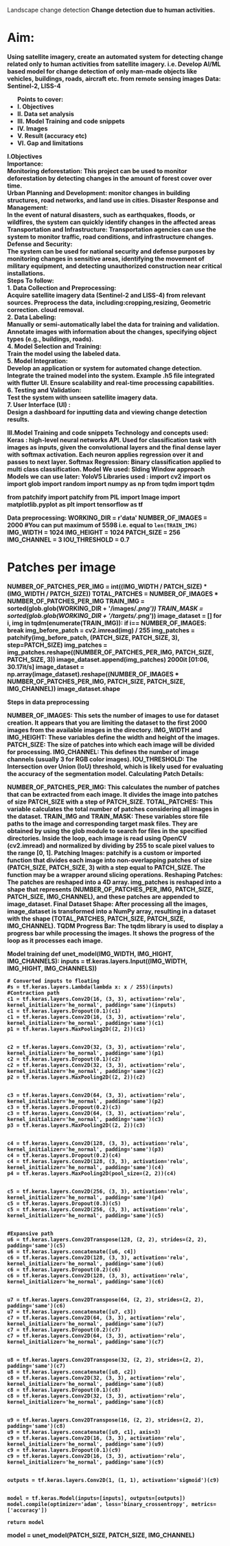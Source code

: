 Landscape change detection
<b> Change detection due to human activities. <b>  <br>
<h1>Aim: </h1> Using satellite imagery, create an automated system for detecting change related only to human activities from satellite imagery. i.e. Develop AI/ML based model for change detection of only man-made objects like vehicles, buildings, roads, aircraft etc. from remote sensing images Data: Sentinel-2, LISS-4 <br>
 
<ul>Points to cover: 
<li>I. Objectives   </li>
<li>II. Data set analysis </li>

<li>III. Model Training and code snippets</li>
<li>IV.  Images</li>
<li>V. Result (accuracy etc)</li>
<li>VI. Gap and limitations</li>
</ul>
I.Objectives <br>
Importance: <br>
Monitoring deforestation: This project can be used to monitor deforestation by detecting changes in the amount of forest cover over time.  <br>
Urban Planning and Development: monitor changes in building structures, road networks, and land use in cities. 
Disaster Response and Management:<br>
In the event of natural disasters, such as earthquakes, floods, or wildfires, the system can quickly identify      changes in the affected areas<br>
Transportation and Infrastructure: Transportation agencies can use the system to monitor traffic, road conditions, and infrastructure changes.<br>
 Defense and Security:<br>
 The system can be used for national security and defense purposes by monitoring changes in sensitive                   areas, identifying the movement of military equipment, and detecting unauthorized construction near critical installations.<br>
            Steps To follow:<br>
1. Data Collection and Preprocessing:<br>
Acquire satellite imagery data (Sentinel-2 and LISS-4) from relevant sources.
Preprocess the data, including:cropping,resizing, Geometric correction. cloud removal.<br>
2. Data Labeling:<br>
Manually or semi-automatically label the data for training and validation.
Annotate images with information about the changes, specifying object types (e.g., buildings, roads).<br>
4. Model Selection and Training:<br>
Train the model using the labeled data.<br>
5. Model Integration:<br>
Develop an application or system for automated change detection.
Integrate the trained model into the system. Example  .h5 file integrated with flutter UI.
Ensure scalability and real-time processing capabilities.<br>
6. Testing and Validation:<br>
Test the system with unseen satellite imagery data.<br>
7. User Interface (UI) :<br>
Design a dashboard for inputting data and viewing change detection results.<br>


III.Model Training and code snippets
Technology and concepts used:
 Keras : high-level neural networks API. Used for classification task with images as inputs, given the convolutional layers and the final dense layer with softmax activation. Each neuron applies regression over it and passes to  next layer.
Softmax  Regression: Binary classification applied to multi class classification. 
Model We used: Slding Window approach
Models we can use later: YoloV5
Libraries used :
import cv2
import os
import glob
import random
import numpy as np
from tqdm import tqdm

from patchify import patchify
from PIL import Image
import matplotlib.pyplot as plt
import tensorflow as tf

Data preprocessing:
WORKING_DIR = r'data'
NUMBER_OF_IMAGES = 2000 #You can put maximum of 5598 i.e. equal to `len(TRAIN_IMG)`
IMG_WIDTH = 1024
IMG_HEIGHT = 1024
PATCH_SIZE = 256
IMG_CHANNEL = 3
IOU_THRESHOLD = 0.7


# Patches per image
NUMBER_OF_PATCHES_PER_IMG = int((IMG_WIDTH / PATCH_SIZE) * (IMG_WIDTH / PATCH_SIZE))
TOTAL_PATCHES = NUMBER_OF_IMAGES * NUMBER_OF_PATCHES_PER_IMG
TRAIN_IMG = sorted(glob.glob(WORKING_DIR + '/images/*.png'))
TRAIN_MASK = sorted(glob.glob(WORKING_DIR + '/targets/*.png'))
image_dataset = []
for i, img in tqdm(enumerate(TRAIN_IMG)):
    if i== NUMBER_OF_IMAGES:
        break
    img_before_patch = cv2.imread(img) / 255
    img_patches = patchify(img_before_patch, (PATCH_SIZE, PATCH_SIZE, 3), step=PATCH_SIZE)
    img_patches = img_patches.reshape((NUMBER_OF_PATCHES_PER_IMG, PATCH_SIZE, PATCH_SIZE, 3))
    image_dataset.append(img_patches)
2000it [01:06, 30.17it/s]
image_dataset = np.array(image_dataset).reshape((NUMBER_OF_IMAGES * NUMBER_OF_PATCHES_PER_IMG, PATCH_SIZE, PATCH_SIZE, IMG_CHANNEL))
image_dataset.shape


Steps in data preprocessing

NUMBER_OF_IMAGES: This sets the number of images to use for dataset creation. It appears that you are limiting the dataset to the first 2000 images from the available images in the directory.
IMG_WIDTH and IMG_HEIGHT: These variables define the width and height of the images.
PATCH_SIZE: The size of patches into which each image will be divided for processing.
IMG_CHANNEL: This defines the number of image channels (usually 3 for RGB color images).
IOU_THRESHOLD: The Intersection over Union (IoU) threshold, which is likely used for evaluating the accuracy of the segmentation model.
Calculating Patch Details:

NUMBER_OF_PATCHES_PER_IMG: This calculates the number of patches that can be extracted from each image. It divides the image into patches of size PATCH_SIZE with a step of PATCH_SIZE.
TOTAL_PATCHES: This variable calculates the total number of patches considering all images in the dataset.
TRAIN_IMG and TRAIN_MASK: These variables store file paths to the image and corresponding target mask files. They are obtained by using the glob module to search for files in the specified directories.
Inside the loop, each image is read using OpenCV (cv2.imread) and normalized by dividing by 255 to scale pixel values to the range [0, 1].
Patching Images:
patchify is a custom or imported function that divides each image into non-overlapping patches of size (PATCH_SIZE, PATCH_SIZE, 3) with a step equal to PATCH_SIZE. The function may be a wrapper around slicing operations.
Reshaping Patches:
The patches are reshaped into a 4D array. img_patches is reshaped into a shape that represents (NUMBER_OF_PATCHES_PER_IMG, PATCH_SIZE, PATCH_SIZE, IMG_CHANNEL), and these patches are appended to image_dataset.
Final Dataset Shape:
After processing all the images, image_dataset is transformed into a NumPy array, resulting in a dataset with the shape (TOTAL_PATCHES, PATCH_SIZE, PATCH_SIZE, IMG_CHANNEL).
TQDM Progress Bar:
The tqdm library is used to display a progress bar while processing the images. It shows the progress of the loop as it processes each image.

Model training
def unet_model(IMG_WIDTH, IMG_HIGHT, IMG_CHANNELS):
    inputs = tf.keras.layers.Input((IMG_WIDTH, IMG_HIGHT, IMG_CHANNELS))


    # Converted inputs to floating
    #s = tf.keras.layers.Lambda(lambda x: x / 255)(inputs)
    #Contraction path
    c1 = tf.keras.layers.Conv2D(16, (3, 3), activation='relu', kernel_initializer='he_normal', padding='same')(inputs)
    c1 = tf.keras.layers.Dropout(0.1)(c1)
    c1 = tf.keras.layers.Conv2D(16, (3, 3), activation='relu', kernel_initializer='he_normal', padding='same')(c1)
    p1 = tf.keras.layers.MaxPooling2D((2, 2))(c1)


    c2 = tf.keras.layers.Conv2D(32, (3, 3), activation='relu', kernel_initializer='he_normal', padding='same')(p1)
    c2 = tf.keras.layers.Dropout(0.1)(c2)
    c2 = tf.keras.layers.Conv2D(32, (3, 3), activation='relu', kernel_initializer='he_normal', padding='same')(c2)
    p2 = tf.keras.layers.MaxPooling2D((2, 2))(c2)


    c3 = tf.keras.layers.Conv2D(64, (3, 3), activation='relu', kernel_initializer='he_normal', padding='same')(p2)
    c3 = tf.keras.layers.Dropout(0.2)(c3)
    c3 = tf.keras.layers.Conv2D(64, (3, 3), activation='relu', kernel_initializer='he_normal', padding='same')(c3)
    p3 = tf.keras.layers.MaxPooling2D((2, 2))(c3)


    c4 = tf.keras.layers.Conv2D(128, (3, 3), activation='relu', kernel_initializer='he_normal', padding='same')(p3)
    c4 = tf.keras.layers.Dropout(0.2)(c4)
    c4 = tf.keras.layers.Conv2D(128, (3, 3), activation='relu', kernel_initializer='he_normal', padding='same')(c4)
    p4 = tf.keras.layers.MaxPooling2D(pool_size=(2, 2))(c4)


    c5 = tf.keras.layers.Conv2D(256, (3, 3), activation='relu', kernel_initializer='he_normal', padding='same')(p4)
    c5 = tf.keras.layers.Dropout(0.3)(c5)
    c5 = tf.keras.layers.Conv2D(256, (3, 3), activation='relu', kernel_initializer='he_normal', padding='same')(c5)


    #Expansive path
    u6 = tf.keras.layers.Conv2DTranspose(128, (2, 2), strides=(2, 2), padding='same')(c5)
    u6 = tf.keras.layers.concatenate([u6, c4])
    c6 = tf.keras.layers.Conv2D(128, (3, 3), activation='relu', kernel_initializer='he_normal', padding='same')(u6)
    c6 = tf.keras.layers.Dropout(0.2)(c6)
    c6 = tf.keras.layers.Conv2D(128, (3, 3), activation='relu', kernel_initializer='he_normal', padding='same')(c6)


    u7 = tf.keras.layers.Conv2DTranspose(64, (2, 2), strides=(2, 2), padding='same')(c6)
    u7 = tf.keras.layers.concatenate([u7, c3])
    c7 = tf.keras.layers.Conv2D(64, (3, 3), activation='relu', kernel_initializer='he_normal', padding='same')(u7)
    c7 = tf.keras.layers.Dropout(0.2)(c7)
    c7 = tf.keras.layers.Conv2D(64, (3, 3), activation='relu', kernel_initializer='he_normal', padding='same')(c7)


    u8 = tf.keras.layers.Conv2DTranspose(32, (2, 2), strides=(2, 2), padding='same')(c7)
    u8 = tf.keras.layers.concatenate([u8, c2])
    c8 = tf.keras.layers.Conv2D(32, (3, 3), activation='relu', kernel_initializer='he_normal', padding='same')(u8)
    c8 = tf.keras.layers.Dropout(0.1)(c8)
    c8 = tf.keras.layers.Conv2D(32, (3, 3), activation='relu', kernel_initializer='he_normal', padding='same')(c8)


    u9 = tf.keras.layers.Conv2DTranspose(16, (2, 2), strides=(2, 2), padding='same')(c8)
    u9 = tf.keras.layers.concatenate([u9, c1], axis=3)
    c9 = tf.keras.layers.Conv2D(16, (3, 3), activation='relu', kernel_initializer='he_normal', padding='same')(u9)
    c9 = tf.keras.layers.Dropout(0.1)(c9)
    c9 = tf.keras.layers.Conv2D(16, (3, 3), activation='relu', kernel_initializer='he_normal', padding='same')(c9)


    outputs = tf.keras.layers.Conv2D(1, (1, 1), activation='sigmoid')(c9)


    model = tf.keras.Model(inputs=[inputs], outputs=[outputs])
    model.compile(optimizer='adam', loss='binary_crossentropy', metrics=['accuracy'])
   
    return model
model = unet_model(PATCH_SIZE, PATCH_SIZE, IMG_CHANNEL)
